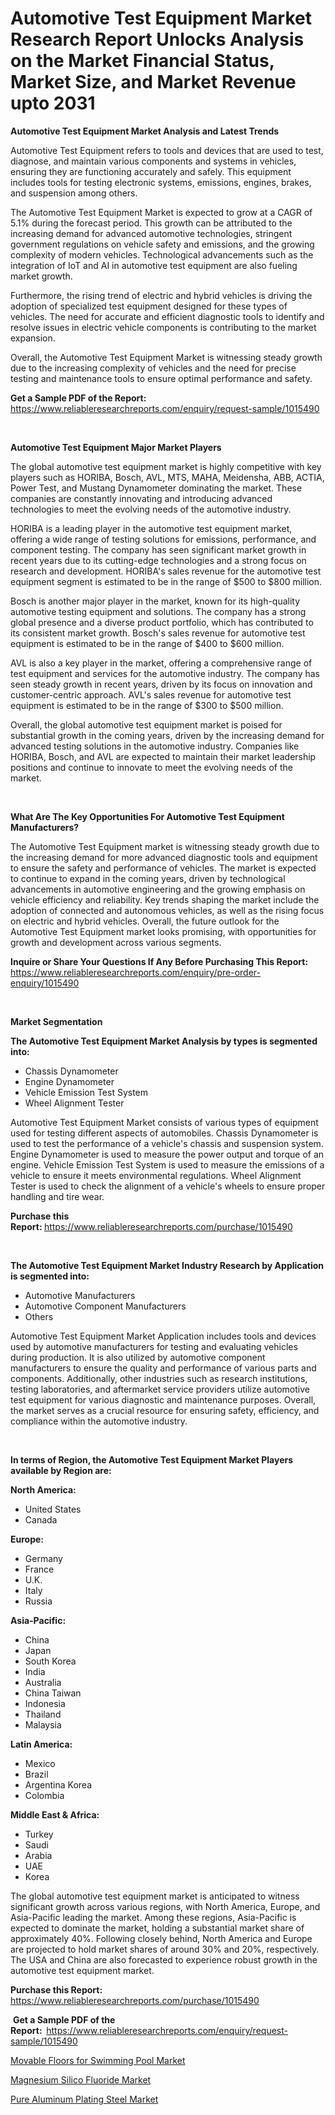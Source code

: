 <p><h1>Automotive Test Equipment Market Research Report Unlocks Analysis on the Market Financial Status, Market Size, and Market Revenue upto 2031</h1></p><p><strong>Automotive Test Equipment Market Analysis and Latest Trends</strong></p>
<p><p>Automotive Test Equipment refers to tools and devices that are used to test, diagnose, and maintain various components and systems in vehicles, ensuring they are functioning accurately and safely. This equipment includes tools for testing electronic systems, emissions, engines, brakes, and suspension among others.</p><p>The Automotive Test Equipment Market is expected to grow at a CAGR of 5.1% during the forecast period. This growth can be attributed to the increasing demand for advanced automotive technologies, stringent government regulations on vehicle safety and emissions, and the growing complexity of modern vehicles. Technological advancements such as the integration of IoT and AI in automotive test equipment are also fueling market growth.</p><p>Furthermore, the rising trend of electric and hybrid vehicles is driving the adoption of specialized test equipment designed for these types of vehicles. The need for accurate and efficient diagnostic tools to identify and resolve issues in electric vehicle components is contributing to the market expansion.</p><p>Overall, the Automotive Test Equipment Market is witnessing steady growth due to the increasing complexity of vehicles and the need for precise testing and maintenance tools to ensure optimal performance and safety.</p></p>
<p><strong>Get a Sample PDF of the Report:&nbsp;</strong> <a href="https://www.reliableresearchreports.com/enquiry/request-sample/1015490">https://www.reliableresearchreports.com/enquiry/request-sample/1015490</a></p>
<p>&nbsp;</p>
<p><strong>Automotive Test Equipment Major Market Players</strong></p>
<p><p>The global automotive test equipment market is highly competitive with key players such as HORIBA, Bosch, AVL, MTS, MAHA, Meidensha, ABB, ACTIA, Power Test, and Mustang Dynamometer dominating the market. These companies are constantly innovating and introducing advanced technologies to meet the evolving needs of the automotive industry.</p><p>HORIBA is a leading player in the automotive test equipment market, offering a wide range of testing solutions for emissions, performance, and component testing. The company has seen significant market growth in recent years due to its cutting-edge technologies and a strong focus on research and development. HORIBA's sales revenue for the automotive test equipment segment is estimated to be in the range of $500 to $800 million.</p><p>Bosch is another major player in the market, known for its high-quality automotive testing equipment and solutions. The company has a strong global presence and a diverse product portfolio, which has contributed to its consistent market growth. Bosch's sales revenue for automotive test equipment is estimated to be in the range of $400 to $600 million.</p><p>AVL is also a key player in the market, offering a comprehensive range of test equipment and services for the automotive industry. The company has seen steady growth in recent years, driven by its focus on innovation and customer-centric approach. AVL's sales revenue for automotive test equipment is estimated to be in the range of $300 to $500 million.</p><p>Overall, the global automotive test equipment market is poised for substantial growth in the coming years, driven by the increasing demand for advanced testing solutions in the automotive industry. Companies like HORIBA, Bosch, and AVL are expected to maintain their market leadership positions and continue to innovate to meet the evolving needs of the market.</p></p>
<p>&nbsp;</p>
<p><strong>What Are The Key Opportunities For Automotive Test Equipment Manufacturers?</strong></p>
<p><p>The Automotive Test Equipment market is witnessing steady growth due to the increasing demand for more advanced diagnostic tools and equipment to ensure the safety and performance of vehicles. The market is expected to continue to expand in the coming years, driven by technological advancements in automotive engineering and the growing emphasis on vehicle efficiency and reliability. Key trends shaping the market include the adoption of connected and autonomous vehicles, as well as the rising focus on electric and hybrid vehicles. Overall, the future outlook for the Automotive Test Equipment market looks promising, with opportunities for growth and development across various segments.</p></p>
<p><strong>Inquire or Share Your Questions If Any Before Purchasing This Report:</strong> <a href="https://www.reliableresearchreports.com/enquiry/pre-order-enquiry/1015490">https://www.reliableresearchreports.com/enquiry/pre-order-enquiry/1015490</a></p>
<p>&nbsp;</p>
<p><strong>Market Segmentation</strong></p>
<p><strong>The Automotive Test Equipment Market Analysis by types is segmented into:</strong></p>
<p><ul><li>Chassis Dynamometer</li><li>Engine Dynamometer</li><li>Vehicle Emission Test System</li><li>Wheel Alignment Tester</li></ul></p>
<p><p>Automotive Test Equipment Market consists of various types of equipment used for testing different aspects of automobiles. Chassis Dynamometer is used to test the performance of a vehicle's chassis and suspension system. Engine Dynamometer is used to measure the power output and torque of an engine. Vehicle Emission Test System is used to measure the emissions of a vehicle to ensure it meets environmental regulations. Wheel Alignment Tester is used to check the alignment of a vehicle's wheels to ensure proper handling and tire wear.</p></p>
<p><strong>Purchase this Report:&nbsp;</strong><a href="https://www.reliableresearchreports.com/purchase/1015490">https://www.reliableresearchreports.com/purchase/1015490</a></p>
<p>&nbsp;</p>
<p><strong>The Automotive Test Equipment Market Industry Research by Application is segmented into:</strong></p>
<p><ul><li>Automotive Manufacturers</li><li>Automotive Component Manufacturers</li><li>Others</li></ul></p>
<p><p>Automotive Test Equipment Market Application includes tools and devices used by automotive manufacturers for testing and evaluating vehicles during production. It is also utilized by automotive component manufacturers to ensure the quality and performance of various parts and components. Additionally, other industries such as research institutions, testing laboratories, and aftermarket service providers utilize automotive test equipment for various diagnostic and maintenance purposes. Overall, the market serves as a crucial resource for ensuring safety, efficiency, and compliance within the automotive industry.</p></p>
<p>&nbsp;</p>
<p><strong>In terms of Region, the Automotive Test Equipment Market Players available by Region are:</strong></p>
<p>
    <p> <strong> North America: </strong>
        <ul>
            <li>United States</li>
            <li>Canada</li>
        </ul>
        </p> 
    <p> <strong> Europe: </strong>
        <ul>
            <li>Germany</li>
            <li>France</li>
            <li>U.K.</li>
            <li>Italy</li>
            <li>Russia</li>
        </ul>
        </p> 
    <p> <strong> Asia-Pacific: </strong>
        <ul>
            <li>China</li>
            <li>Japan</li>
            <li>South Korea</li>
            <li>India</li>
            <li>Australia</li>
            <li>China Taiwan</li>
            <li>Indonesia</li>
            <li>Thailand</li>
            <li>Malaysia</li>
        </ul>
        </p> 
    <p> <strong> Latin America: </strong>
        <ul>
            <li>Mexico</li>
            <li>Brazil</li>
            <li>Argentina Korea</li>
            <li>Colombia</li>
        </ul>
        </p> 
    <p> <strong> Middle East & Africa: </strong>
        <ul>
            <li>Turkey</li>
            <li>Saudi</li>
            <li>Arabia</li>
            <li>UAE</li>
            <li>Korea</li>
        </ul>
    </p>
    </p>
<p><p>The global automotive test equipment market is anticipated to witness significant growth across various regions, with North America, Europe, and Asia-Pacific leading the market. Among these regions, Asia-Pacific is expected to dominate the market, holding a substantial market share of approximately 40%. Following closely behind, North America and Europe are projected to hold market shares of around 30% and 20%, respectively. The USA and China are also forecasted to experience robust growth in the automotive test equipment market.</p></p>
<p><strong>Purchase this Report: </strong><a href="https://www.reliableresearchreports.com/purchase/1015490">https://www.reliableresearchreports.com/purchase/1015490</a></p>
<p>&nbsp;<strong>Get a Sample PDF of the Report:&nbsp;&nbsp;</strong><a href="https://www.reliableresearchreports.com/enquiry/request-sample/1015490">https://www.reliableresearchreports.com/enquiry/request-sample/1015490</a></p>
<p><strong></strong></p>
<p><p><a href="https://view.publitas.com/reportprime-1/movable-floors-for-swimming-pool-market-size-growth-and-forecast-from-2023-2030/">Movable Floors for Swimming Pool Market</a></p><p><a href="https://view.publitas.com/reportprime-1/magnesium-silico-fluoride-market-offers-provide-insightful-data-for-the-time-period-from-2023-to-2030-and-also-provide-analysis-based-on-application-type-and-region/">Magnesium Silico Fluoride Market</a></p><p><a href="https://view.publitas.com/reportprime-1/global-pure-aluminum-plating-steel-market-by-types-applications-and-major-players-with-regional-growth-rate-analysis-and-development-situation-from-2023-to-2030/">Pure Aluminum Plating Steel Market</a></p></p>